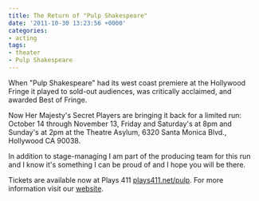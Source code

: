 ```yaml
---
title: The Return of "Pulp Shakespeare"
date: '2011-10-30 13:23:56 +0000'
categories:
- acting
tags:
- theater
- Pulp Shakespeare
---
```


When "Pulp Shakespeare" had its west coast premiere at the Hollywood Fringe it played to sold-out audiences, was critically acclaimed, and awarded Best of Fringe.

Now Her Majesty's Secret Players are bringing it back for a limited run: October 14 through November 13, Friday and Saturday's at 8pm and Sunday's at 2pm at the Theatre Asylum, 6320 Santa Monica Blvd., Hollywood CA 90038.

In addition to stage-managing I am part of the producing team for this run and I know it's something I can be proud of and I hope you will be there.

Tickets are available now at Plays 411 [plays411.net/pulp](https://www.plays411.net/newsite/show/play_info.asp?show_id=2898). For more information visit our [website](http://www.hermajestyssecretplayers.org/main/).
